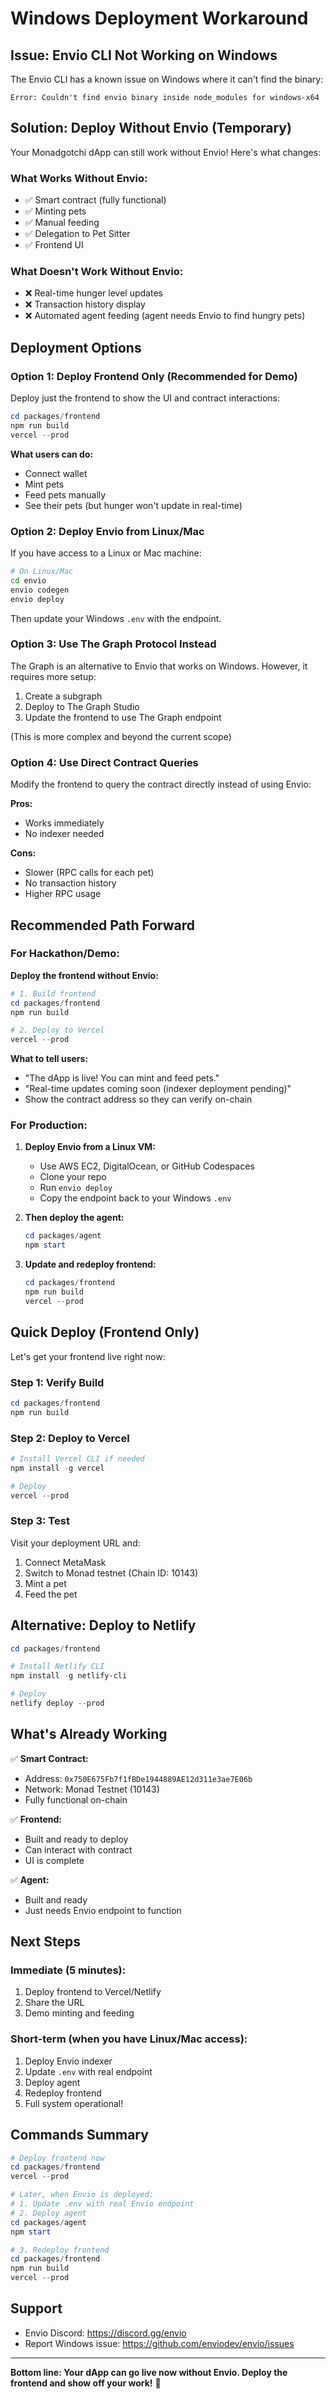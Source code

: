 # Windows Deployment Workaround

## Issue: Envio CLI Not Working on Windows

The Envio CLI has a known issue on Windows where it can't find the binary:
```
Error: Couldn't find envio binary inside node_modules for windows-x64
```

## Solution: Deploy Without Envio (Temporary)

Your Monadgotchi dApp can still work without Envio! Here's what changes:

### What Works Without Envio:
- ✅ Smart contract (fully functional)
- ✅ Minting pets
- ✅ Manual feeding
- ✅ Delegation to Pet Sitter
- ✅ Frontend UI

### What Doesn't Work Without Envio:
- ❌ Real-time hunger level updates
- ❌ Transaction history display
- ❌ Automated agent feeding (agent needs Envio to find hungry pets)

## Deployment Options

### Option 1: Deploy Frontend Only (Recommended for Demo)

Deploy just the frontend to show the UI and contract interactions:

```powershell
cd packages/frontend
npm run build
vercel --prod
```

**What users can do:**
- Connect wallet
- Mint pets
- Feed pets manually
- See their pets (but hunger won't update in real-time)

### Option 2: Deploy Envio from Linux/Mac

If you have access to a Linux or Mac machine:

```bash
# On Linux/Mac
cd envio
envio codegen
envio deploy
```

Then update your Windows `.env` with the endpoint.

### Option 3: Use The Graph Protocol Instead

The Graph is an alternative to Envio that works on Windows. However, it requires more setup:

1. Create a subgraph
2. Deploy to The Graph Studio
3. Update the frontend to use The Graph endpoint

(This is more complex and beyond the current scope)

### Option 4: Use Direct Contract Queries

Modify the frontend to query the contract directly instead of using Envio:

**Pros:**
- Works immediately
- No indexer needed

**Cons:**
- Slower (RPC calls for each pet)
- No transaction history
- Higher RPC usage

## Recommended Path Forward

### For Hackathon/Demo:

**Deploy the frontend without Envio:**

```powershell
# 1. Build frontend
cd packages/frontend
npm run build

# 2. Deploy to Vercel
vercel --prod
```

**What to tell users:**
- "The dApp is live! You can mint and feed pets."
- "Real-time updates coming soon (indexer deployment pending)"
- Show the contract address so they can verify on-chain

### For Production:

1. **Deploy Envio from a Linux VM:**
   - Use AWS EC2, DigitalOcean, or GitHub Codespaces
   - Clone your repo
   - Run `envio deploy`
   - Copy the endpoint back to your Windows `.env`

2. **Then deploy the agent:**
   ```powershell
   cd packages/agent
   npm start
   ```

3. **Update and redeploy frontend:**
   ```powershell
   cd packages/frontend
   npm run build
   vercel --prod
   ```

## Quick Deploy (Frontend Only)

Let's get your frontend live right now:

### Step 1: Verify Build

```powershell
cd packages/frontend
npm run build
```

### Step 2: Deploy to Vercel

```powershell
# Install Vercel CLI if needed
npm install -g vercel

# Deploy
vercel --prod
```

### Step 3: Test

Visit your deployment URL and:
1. Connect MetaMask
2. Switch to Monad testnet (Chain ID: 10143)
3. Mint a pet
4. Feed the pet

## Alternative: Deploy to Netlify

```powershell
cd packages/frontend

# Install Netlify CLI
npm install -g netlify-cli

# Deploy
netlify deploy --prod
```

## What's Already Working

✅ **Smart Contract:**
- Address: `0x750E675Fb7f1fBDe1944889AE12d311e3ae7E06b`
- Network: Monad Testnet (10143)
- Fully functional on-chain

✅ **Frontend:**
- Built and ready to deploy
- Can interact with contract
- UI is complete

✅ **Agent:**
- Built and ready
- Just needs Envio endpoint to function

## Next Steps

### Immediate (5 minutes):
1. Deploy frontend to Vercel/Netlify
2. Share the URL
3. Demo minting and feeding

### Short-term (when you have Linux/Mac access):
1. Deploy Envio indexer
2. Update `.env` with real endpoint
3. Deploy agent
4. Redeploy frontend
5. Full system operational!

## Commands Summary

```powershell
# Deploy frontend now
cd packages/frontend
vercel --prod

# Later, when Envio is deployed:
# 1. Update .env with real Envio endpoint
# 2. Deploy agent
cd packages/agent
npm start

# 3. Redeploy frontend
cd packages/frontend
npm run build
vercel --prod
```

## Support

- Envio Discord: https://discord.gg/envio
- Report Windows issue: https://github.com/enviodev/envio/issues

---

**Bottom line: Your dApp can go live now without Envio. Deploy the frontend and show off your work!** 🚀
